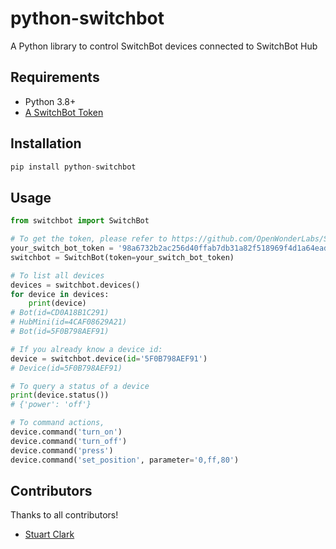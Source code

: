 # python-switchbot
A Python library to control SwitchBot devices connected to SwitchBot Hub

## Requirements
- Python 3.8+
- [A SwitchBot Token](https://github.com/OpenWonderLabs/SwitchBotAPI#getting-started)

## Installation
```python
pip install python-switchbot
```

## Usage
```python
from switchbot import SwitchBot

# To get the token, please refer to https://github.com/OpenWonderLabs/SwitchBotAPI#getting-started
your_switch_bot_token = '98a6732b2ac256d40ffab7db31a82f518969f4d1a64eadff581d45e902327b7c577aa6ead517bda589c19b4ca0b2599b'
switchbot = SwitchBot(token=your_switch_bot_token)

# To list all devices
devices = switchbot.devices()
for device in devices:
    print(device)
# Bot(id=CD0A18B1C291)
# HubMini(id=4CAF08629A21)
# Bot(id=5F0B798AEF91)

# If you already know a device id:
device = switchbot.device(id='5F0B798AEF91')
# Device(id=5F0B798AEF91)

# To query a status of a device
print(device.status())
# {'power': 'off'}

# To command actions,
device.command('turn_on')
device.command('turn_off')
device.command('press')
device.command('set_position', parameter='0,ff,80')
```

## Contributors
Thanks to all contributors!
- [Stuart Clark](https://github.com/stuart-c)
